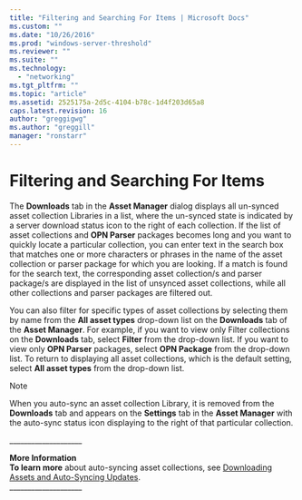 ```yaml
---
title: "Filtering and Searching For Items | Microsoft Docs"
ms.custom: ""
ms.date: "10/26/2016"
ms.prod: "windows-server-threshold"
ms.reviewer: ""
ms.suite: ""
ms.technology: 
  - "networking"
ms.tgt_pltfrm: ""
ms.topic: "article"
ms.assetid: 2525175a-2d5c-4104-b78c-1d4f203d65a8
caps.latest.revision: 16
author: "greggigwg"
ms.author: "greggill"
manager: "ronstarr"
---
```

# Filtering and Searching For Items
The **Downloads** tab in the **Asset Manager** dialog displays all un-synced asset collection Libraries in a list, where the un-synced state is indicated by a server download status icon to the right of each collection. If the list of asset collections and **OPN Parser** packages becomes long and you want to quickly locate a particular collection, you can enter text in the search box that matches one or more characters or phrases in the name of the asset collection or parser package for which you are looking. If a match is found for the search text, the corresponding asset collection/s and parser package/s are displayed in the list of unsynced asset collections, while all other collections and parser packages are filtered out.  
  
 You can also filter for specific types of asset collections by selecting them by name from the **All asset types** drop-down list on the **Downloads** tab of the **Asset Manager**. For example, if you want to view only Filter collections on the **Downloads** tab, select **Filter** from the drop-down list. If you want to view only **OPN Parser** packages, select **OPN Package** from the drop-down list. To return to displaying all asset collections, which is the default setting, select **All asset types** from the drop-down list.  
  
> [!NOTE]
>  When you auto-sync an asset collection Library, it is removed from the **Downloads** tab and appears on the **Settings** tab in the **Asset Manager** with the auto-sync status icon displaying to the right of that particular collection.  
  
 ___________________\_  
  
 **More Information**   
 **To learn more** about auto-syncing asset collections, see [Downloading Assets and Auto-Syncing Updates](downloading-assets-and-auto-syncing-updates.md).   
___________________\_